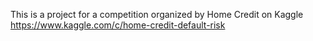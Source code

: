 This is a project for a competition organized by Home Credit on Kaggle https://www.kaggle.com/c/home-credit-default-risk